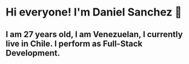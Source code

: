 # Hi everyone! I'm Daniel Sanchez 👋

## I am 27 years old, I am Venezuelan, I currently live in Chile. I perform as Full-Stack Development.
